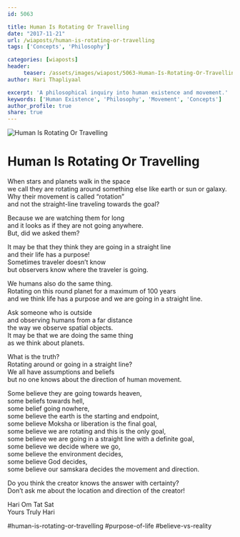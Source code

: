 ```yaml
--- 
id: 5063

title: Human Is Rotating Or Travelling
date: "2017-11-21"
url: /wiaposts/human-is-rotating-or-travelling
tags: ['Concepts', 'Philosophy']    

categories: [wiaposts] 
header:
     teaser: /assets/images/wiapost/5063-Human-Is-Rotating-Or-Travelling.jpg
author: Hari Thapliyaal 

excerpt: 'A philosophical inquiry into human existence and movement.' 
keywords: ['Human Existence', 'Philosophy', 'Movement', 'Concepts']
author_profile: true 
share: true 
---
```


![Human Is Rotating Or Travelling](/assets/images/wiapost/5063-Human-Is-Rotating-Or-Travelling.jpg)     
   
# Human Is Rotating Or Travelling
    
When stars and planets walk in the space     
we call they are rotating around something else like earth or sun or galaxy.     
Why their movement is called “rotation”     
and not the straight-line traveling towards the goal?    
    
Because we are watching them for long     
and it looks as if they are not going anywhere.     
But, did we asked them?    
    
It may be that they think they are going in a straight line     
and their life has a purpose!     
Sometimes traveler doesn’t know     
but observers know where the traveler is going.    
    
We humans also do the same thing.     
Rotating on this round planet for a maximum of 100 years     
and we think life has a purpose and we are going in a straight line.    
    
Ask someone who is outside     
and observing humans from a far distance     
the way we observe spatial objects.     
It may be that we are doing the same thing     
as we think about planets.    
    
What is the truth?     
Rotating around or going in a straight line?     
We all have assumptions and beliefs     
but no one knows about the direction of human movement.    
    
Some believe they are going towards heaven,     
some beliefs towards hell,     
some belief going nowhere,     
some believe the earth is the starting and endpoint,     
some believe Moksha or liberation is the final goal,     
some believe we are rotating and this is the only goal,     
some believe we are going in a straight line with a definite goal,     
some believe we decide where we go,     
some believe the environment decides,     
some believe God decides,     
some believe our samskara decides the movement and direction.    
    
Do you think the creator knows the answer with certainty?     
Don’t ask me about the location and direction of the creator!    
    
Hari Om Tat Sat     
Yours Truly Hari    
    
\#human-is-rotating-or-travelling #purpose-of-life #believe-vs-reality    
